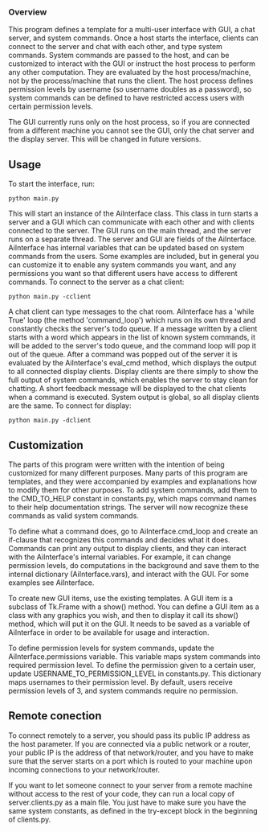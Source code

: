 ### Overview

This program defines a template for a multi-user interface with GUI, a chat server, and system commands. Once a host starts the interface, clients can connect to the server and chat with each other, and type system commands. System commands are passed to the host, and can be customized to interact with the GUI or instruct the host process to perform any other computation. They are evaluated by the host process/machine, not by the process/machine that runs the client. The host process defines permission levels by username (so username doubles as a password), so system commands can be defined to have restricted access users with certain permission levels.

The GUI currently runs only on the host process, so if you are connected from a different machine you cannot see the GUI, only the chat server and the display server. This will be changed in future versions.

## Usage

To start the interface, run:

	python main.py
	
This will start an instance of the AiInterface class. This class in turn starts a server and a GUI which can communicate with each other and with clients connected to the server. The GUI runs on the main thread, and the server runs on a separate thread. The server and GUI are fields of the AiInterface. AiInterface has internal variables that can be updated based on system commands from the users. Some examples are included, but in general you can customize it to enable any system commands you want, and any permissions you want so that different users have access to different commands.
To connect to the server as a chat client:

	python main.py -cclient

A chat client can type messages to the chat room. AiInterface has a 'while True' loop (the method 'command_loop') which runs on its own thread and constantly checks the server's todo queue. If a message written by a client starts with a word which appears in the list of known system commands, it will be added to the server's todo queue, and the command loop will pop it out of the queue. 
After a command was popped out of the server it is evaluated by the AiInterface's eval_cmd method,
which displays the output to all connected display clients. Display clients are there simply to
show the full output of system commands, which enables the server to stay clean for chatting. A
short feedback message will be displayed to the chat clients when a command is executed. System output is global, so all display clients are the same. 
To connect for display:

	python main.py -dclient
	
	
## Customization

The parts of this program were written with the intention of being customized for many different purposes. Many parts of this program are templates, and they were accompanied by examples and explanations how to modify them for other purposes. To add system commands, add them to the CMD_TO_HELP constant in constants.py, which maps command names to their help documentation strings. The server
will now recognize these commands as valid system commands. 

To define what a command does, go to AiInterface.cmd_loop and create an if-clause that recognizes this commands and decides what it does. Commands can print any output to display clients, and they can interact with the AiInterface's internal variables. For example, it can change permission levels, do computations in the background and save them to the internal dictionary (AiInterface.vars), and interact with the GUI. For some examples see AiInterface.

To create new GUI items, use the existing templates. A GUI item is a subclass of Tk.Frame with a show() method. You can define a GUI item as a class with any graphics you wish, and then to display it call its show() method, which will put it on the GUI. It needs to be saved as a variable of AiInterface in order to be available for usage and interaction.

To define permission levels for system commands, update the AiInterface.permissions variable. This variable maps system commands into required permission level. To define the permission given to a certain user, update USERNAME_TO_PERMISSION_LEVEL in constants.py. This dictionary maps usernames to their permission level. By default, users receive permission levels of 3, and system commands require no permission.

## Remote conection
 
 
To connect remotely to a server, you should pass its public IP address as the host parameter. If you are connected via a public network or a router, your public IP is the address of that network/router, and you have to make sure that the server starts on a port which is routed to your machine upon incoming connections to your network/router. 

If you want to let someone connect to your server from a remote machine without access to the rest of your code, they can run a local copy of server.clients.py as a main file. You just have to make sure you have the same system constants, as defined in the try-except block in the beginning of clients.py.